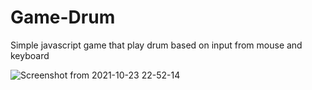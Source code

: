 # Game-Drum
Simple javascript game that play drum based on input from mouse and keyboard

![Screenshot from 2021-10-23 22-52-14](https://user-images.githubusercontent.com/85213549/138565861-e8f9484b-457d-4336-9423-71ac0e197605.png)
